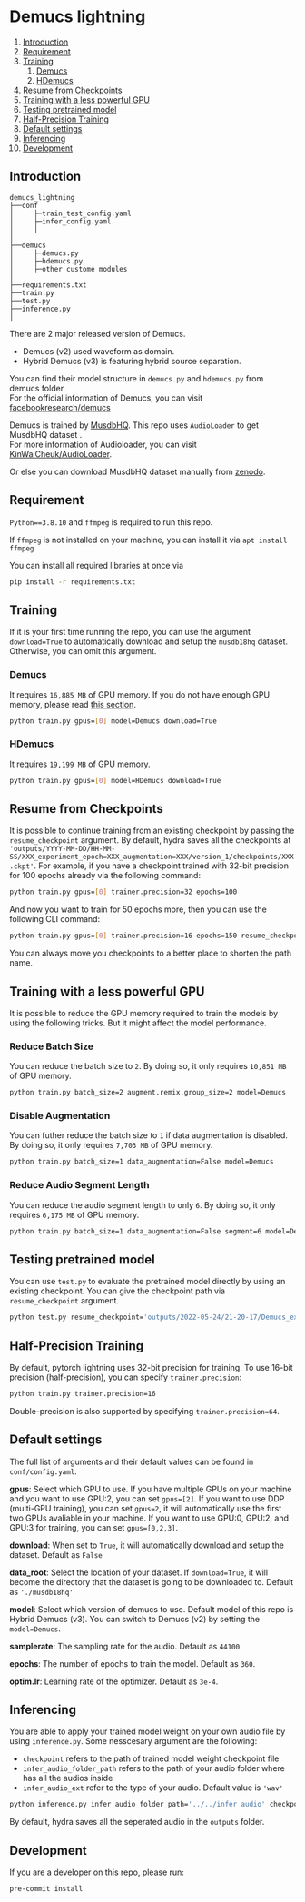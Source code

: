 # Demucs lightning

1. [Introduction](#Introduction)
1. [Requirement](#Requirement)
1. [Training](#Training)
    1. [Demucs](#Demucs)
    1. [HDemucs](#HDemucs)
1. [Resume from Checkpoints](#Resume-from-Checkpoints)
1. [Training with a less powerful GPU](#Training-with-a-less-powerful-GPU)
1. [Testing pretrained model](#Testing-pretrained-model)
1. [Half-Precision Training](#Half-Precision-Training)
1. [Default settings](#Default-settings)
1. [Inferencing](#Inferencing)
1. [Development](#Development)


## Introduction
```
demucs_lightning
├──conf
│     ├─train_test_config.yaml
│     ├─infer_config.yaml
│     │
│
├──demucs
│     ├─demucs.py
│     ├─hdemucs.py
│     ├─other custome modules
│
├──requirements.txt
├──train.py
├──test.py
├──inference.py
│   
```

There are 2 major released version of Demucs. 
* Demucs (v2) used waveform as domain. 
* Hybrid Demucs (v3) is featuring hybrid source separation. 

You can find their model structure in 
`demucs.py` and `hdemucs.py` from demucs folder.\
For the official information of Demucs, you can visit [facebookresearch/demucs](https://github.com/facebookresearch/demucs)

Demucs is trained by [MusdbHQ](https://sigsep.github.io/datasets/musdb.html). This repo uses `AudioLoader` to get MusdbHQ dataset .\
For more information of Audioloader, you can visit [KinWaiCheuk/AudioLoader](https://github.com/KinWaiCheuk/AudioLoader).

Or else you can download MusdbHQ dataset manually from [zenodo](https://zenodo.org/record/3338373#.YoEmSC8RpQI).

## Requirement
`Python==3.8.10` and `ffmpeg` is required to run this repo.

If `ffmpeg` is not installed on your machine, you can install it via `apt install ffmpeg`

You can install all required libraries at once via
``` bash
pip install -r requirements.txt
```

## Training
If it is your first time running the repo, you can use the argument `download=True` to automatically download and setup the `musdb18hq` dataset. Otherwise, you can omit this  argument.

### Demucs
It requires `16,885 MB` of GPU memory. If you do not have enough GPU memory, please read [this section](#Training-with-a-less-powerful-GPU).

```bash
python train.py gpus=[0] model=Demucs download=True
```

### HDemucs
It requires `19,199 MB` of GPU memory.
```bash
python train.py gpus=[0] model=HDemucs download=True
```

## Resume from Checkpoints
It is possible to continue training from an existing checkpoint by passing the `resume_checkpoint` argument. By default, hydra saves all the checkpoints at `'outputs/YYYY-MM-DD/HH-MM-SS/XXX_experiment_epoch=XXX_augmentation=XXX/version_1/checkpoints/XXX.ckpt'`. For example, if you have a checkpoint trained with 32-bit precision for 100 epochs already via the following command:

```bash
python train.py gpus=[0] trainer.precision=32 epochs=100
```

And now you want to train for 50 epochs more, then you can use the following CLI command:

```bash
python train.py gpus=[0] trainer.precision=16 epochs=150 resume_checkpoint='outputs/2022-05-24/21-20-17/Demucs_experiment_epoch=360_augmentation=True/version_1/checkpoints/e=123-TRAIN_loss=0.08.ckpt'
```

You can always move you checkpoints to a better place to shorten the path name.

## Training with a less powerful GPU
It is possible to reduce the GPU memory required to train the models by using the following tricks. But it might affect the model performance.
### Reduce Batch Size
You can reduce the batch size to `2`. By doing so, it only requires `10,851 MB` of GPU memory.
```bash
python train.py batch_size=2 augment.remix.group_size=2 model=Demucs
```

### Disable Augmentation 
You can futher reduce the batch size to `1` if data augmentation is disabled. By doing so, it only requires `7,703 MB` of GPU memory.
```bash
python train.py batch_size=1 data_augmentation=False model=Demucs
```


### Reduce Audio Segment Length
You can reduce the audio segment length to only `6`. By doing so, it only requires `6,175 MB` of GPU memory.
```bash
python train.py batch_size=1 data_augmentation=False segment=6 model=Demucs
```

## Testing pretrained model
You can use `test.py` to evaluate the pretrained model directly by using an existing checkpoint. You can give the checkpoint path via `resume_checkpoint` argument.

```bash
python test.py resume_checkpoint='outputs/2022-05-24/21-20-17/Demucs_experiment_epoch=360_augmentation=True/version_1/checkpoints/e=123-TRAIN_loss=0.08.ckpt'
```

## Half-Precision Training
By default, pytorch lightning uses 32-bit precision for training. To use 16-bit precision (half-precision), you can specify `trainer.precision`:

```bash
python train.py trainer.precision=16
```

Double-precision is also supported by specifying `trainer.precision=64`.



## Default settings 
The full list of arguments and their default values can be found in `conf/config.yaml`.

__gpus__: Select which GPU to use. If you have multiple GPUs on your machine and you want to use GPU:2, you can set `gpus=[2]`. If you want to use DDP (multi-GPU training), you can set `gpus=2`, it will automatically use the first two GPUs avaliable in your machine. If you want to use GPU:0, GPU:2, and GPU:3 for training, you can set `gpus=[0,2,3]`.

__download__: When set to `True`, it will automatically download and setup the dataset. Default as `False`

__data_root__: Select the location of your dataset. If `download=True`, it will become the directory that the dataset is going to be downloaded to. Default as `'./musdb18hq'`

__model__: Select which version of demucs to use. Default model of this repo is Hybrid Demucs (v3). You can switch to Demucs (v2) by setting the `model=Demucs`.

__samplerate__: The sampling rate for the audio. Default as `44100`.

__epochs__: The number of epochs to train the model. Default as `360`.

__optim.lr__: Learning rate of the optimizer. Default as `3e-4`.


## Inferencing
You are able to apply your trained model weight on your own audio file by using `inference.py`. Some nesscesary argument are the following:

* `checkpoint` refers to the path of trained model weight checkpoint file
* `infer_audio_folder_path` refers to the path of your audio folder where has all the audios inside
* `infer_audio_ext` refer to the type of your audio. Default value is `'wav'`

```bash
python inference.py infer_audio_folder_path='../../infer_audio' checkpoint='outputs/2022-05-24/21-20-17/Demucs_experiment_epoch=360_augmentation=True/version_1/checkpoints/e=123-TRAIN_loss=0.08.ckpt'
```

By default, hydra saves all the seperated audio in the `outputs` folder.
## Development

If you are a developer on this repo, please run:

```
pre-commit install
```

